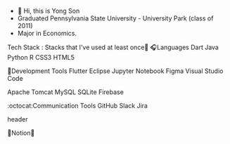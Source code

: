 - 👋 Hi, this is Yong Son 
- Graduated Pennsylvania State University - University Park (class of 2011) 
- Major in Economics. 

Tech Stack : Stacks that I've used at least once🌟
🎧Languages
Dart Java Python R CSS3 HTML5


🔧Development Tools
Flutter Eclipse Jupyter Notebook Figma Visual Studio Code

Apache Tomcat MySQL SQLite Firebase


:octocat:Communication Tools
GitHub Slack Jira


header

🌱Notion🌱



<!---
son00326/son00326 is a ✨ special ✨ repository because its `README.md` (this file) appears on your GitHub profile.
You can click the Preview link to take a look at your changes.
--->
